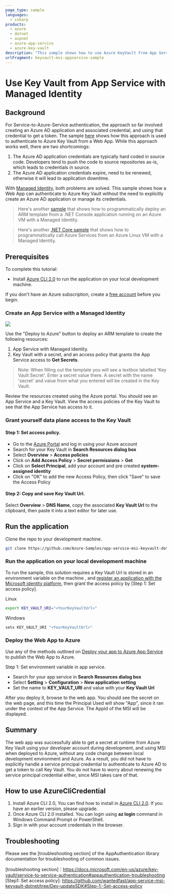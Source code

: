 ```yaml
---
page_type: sample
languages:
  - csharp
products:
  - azure
  - dotnet
  - aspnet
  - azure-app-service
  - azure-key-vault
description: "This sample shows how to use Azure KeyVault from App Service with Managed Service Identity (MSI)."
urlFragment: keyvault-msi-appservice-sample
---
```


# Use Key Vault from App Service with Managed Identity

## Background
For Service-to-Azure-Service authentication, the approach so far involved creating an Azure AD application and associated credential, and using that credential to get a token. The sample [here] shows how this approach is used to authenticate to Azure Key Vault from a Web App. While this approach works well, there are two shortcomings:
1. The Azure AD application credentials are typically hard coded in source code. Developers tend to push the code to source repositories as-is, which leads to credentials in source.
2. The Azure AD application credentials expire, need to be renewed, otherwise it will lead to application downtime.

With [Managed Identity], both problems are solved. This sample shows how a Web App can authenticate to Azure Key Vault without the need to explicitly create an Azure AD application or manage its credentials. 

>Here's another [sample] that shows how to programmatically deploy an ARM template from a .NET Console application running on an Azure VM with a Managed Identity.

>Here's another [.NET Core sample] that shows how to programmatically call Azure Services from an Azure Linux VM with a Managed Identity.

## Prerequisites

To complete this tutorial:

* Install [Azure CLI 2.0] to run the application on your local development machine.

If you don't have an Azure subscription, create a [free account] before you begin.

### Create an App Service with a Managed Identity
<a href="https://portal.azure.com/#create/Microsoft.Template/uri/https%3A%2F%2Fraw.githubusercontent.com%2FAzure-Samples%2Fapp-service-msi-keyvault-dotnet%2Fmaster%2Fazuredeploy.json" target="_blank">
    <img src="http://azuredeploy.net/deploybutton.png"/>
</a>

Use the "Deploy to Azure" button to deploy an ARM template to create the following resources:
1. App Service with Managed Identity.
2. Key Vault with a secret, and an access policy that grants the App Service access to **Get Secrets**.
>Note: When filling out the template you will see a textbox labelled 'Key Vault Secret'. Enter a secret value there. A secret with the name 'secret' and value from what you entered will be created in the Key Vault.

Review the resources created using the Azure portal. You should see an App Service and a Key Vault. View the access policies of the Key Vault to see that the App Service has access to it.

### Grant yourself data plane access to the Key Vault

#### Step 1: Set access policy.

*  Go to the [Azure Portal] and log in using your Azure account
*  Search for your Key Vault in **Search Resources dialog box**
*  Select **Overview** > **Access policies**
*  Click on **Add Access Policy** > **Secret permissions** > **Get**
*  Click on **Select Principal**, add your account and pre created **system-assigned identity**
*  Click on "OK" to add the new Access Policy, then click "Save" to save the Access Policy

#### Step 2: Copy and save Key Vault Url.

Select **Overview** > **DNS Name**, copy the associated **Key Vault Url** to the clipboard, then paste it into a text editor for later use.

## Run the application
Clone the repo to your development machine. 

```bash
git clone https://github.com/Azure-Samples/app-service-msi-keyvault-dotnet.git
```

### Run the application on your local development machine
To run the sample, this solution requires a Key Vault Url is stored in an environment variable on the machine , and [register an application with the Microsoft identity platform],
then grant the access policy by [Step 1: Set access policy].

Linux

```bash
export KEY_VAULT_URI="<YourKeyVaultUrl>"
```

Windows

```cmd
setx KEY_VAULT_URI "<YourKeyVaultUrl>"
```

### Deploy the Web App to Azure
Use any of the methods outlined on [Deploy your app to Azure App Service] to publish the Web App to Azure.

Step 1: Set environment variable in app service.

*  Search for your app service in **Search Resources dialog box**
*  Select **Setting** > **Configuration** > **New application setting**
*  Set the name to **KEY_VAULT_URI** and value with your **Key Vault Url**  

After you deploy it, browse to the web app. You should see the secret on the web page, and this time the Principal Used will show "App", since it ran under the context of the App Service. 
The AppId of the MSI will be displayed. 

## Summary
The web app was successfully able to get a secret at runtime from Azure Key Vault using your developer account during development, and using MSI when deployed to Azure, without any code change between local development environment and Azure. 
As a result, you did not have to explicitly handle a service principal credential to authenticate to Azure AD to get a token to call Key Vault. You do not have to worry about renewing the service principal credential either, since MSI takes care of that.  

## How to use AzureCliCredential
1. Install Azure CLI 2.0, You can find how to install in [Azure CLI 2.0]. If you have an earlier version, please upgrade. 
2. Once Azure CLI 2.0 installed. You can login using **az login** command in Windows Command Prompt or PowerShell.
3. Sign in with your account credentials in the browser.

## Troubleshooting
Please see the [troubleshooting section] of the AppAuthentication library documentation for troubleshooting of common issues.

<!-- LINKS -->
[here]: https://docs.microsoft.com/en-us/azure/key-vault/key-vault-use-from-web-application
[Managed Identity]: https://docs.microsoft.com/en-us/azure/app-service/app-service-managed-service-identity
[sample]: https://github.com/Azure-Samples/windowsvm-msi-arm-dotnet
[.NET Core sample]: https://github.com/Azure-Samples/linuxvm-msi-keyvault-arm-dotnet
[Azure CLI 2.0]: https://docs.microsoft.com/en-us/cli/azure/install-azure-cli?view=azure-cli-latest
[free account]: https://azure.microsoft.com/free/?WT.mc_id=A261C142F
[Azure Portal]: https://portal.azure.com
[register an application with the Microsoft identity platform]: https://docs.microsoft.com/en-us/azure/active-directory/develop/quickstart-register-app
[Deploy your app to Azure App Service]: https://docs.microsoft.com/en-us/azure/app-service-web/web-sites-deploy
[troubleshooting section]：https://docs.microsoft.com/en-us/azure/key-vault/service-to-service-authentication#appauthentication-troubleshooting
[Step1: Set access policy]: https://github.com/wantedfast/app-service-msi-keyvault-dotnet/tree/Dev-updateSDK#Step-1:-Set-access-policy
